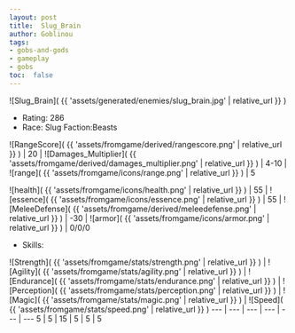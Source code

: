 ```yaml
---
layout: post
title:  Slug_Brain
author: Goblinou
tags:
- gobs-and-gods
- gameplay
- gobs
toc:  false
---
```


![Slug_Brain]( {{ 'assets/generated/enemies/slug_brain.jpg' | relative_url }} )
- Rating: 286
- Race: Slug  Faction:Beasts

![RangeScore]( {{ 'assets/fromgame/derived/rangescore.png' | relative_url }} ) | 20 | ![Damages_Multiplier]( {{ 'assets/fromgame/derived/damages_multiplier.png' | relative_url }} ) | 4-10 | ![range]( {{ 'assets/fromgame/icons/range.png' | relative_url }} ) | 5


![health]( {{ 'assets/fromgame/icons/health.png' | relative_url }} ) | 55 | ![essence]( {{ 'assets/fromgame/icons/essence.png' | relative_url }} ) | 55 | ![MeleeDefense]( {{ 'assets/fromgame/derived/meleedefense.png' | relative_url }} ) | -30 | ![armor]( {{ 'assets/fromgame/icons/armor.png' | relative_url }} ) | 0/0/0

* Skills: 

![Strength]( {{ 'assets/fromgame/stats/strength.png' | relative_url }} ) | ![Agility]( {{ 'assets/fromgame/stats/agility.png' | relative_url }} ) | ![Endurance]( {{ 'assets/fromgame/stats/endurance.png' | relative_url }} ) | ![Perception]( {{ 'assets/fromgame/stats/perception.png' | relative_url }} ) | ![Magic]( {{ 'assets/fromgame/stats/magic.png' | relative_url }} ) | ![Speed]( {{ 'assets/fromgame/stats/speed.png' | relative_url }} )
--- | --- | --- | --- | --- | ---
5 | 5 | 15 | 5 | 5 | 5

